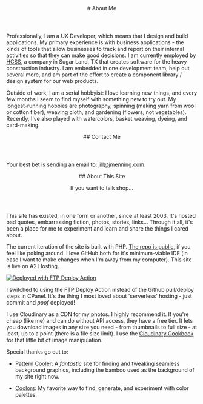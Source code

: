 <section>
<header>
# About Me
</header>
		
Professionally, I am a UX Developer, which means that I design and build applications. 
My primary experience is with business applications - the kinds of tools that allow businesses
to track and report on their internal activities so that they can make good decisions. I am currently
employed by <a href="http://www.hcss.com">HCSS</a>, a company in Sugar Land, TX that creates software for the heavy construction industry. 
I am embedded in one development team, help out several more, and am part of the effort to create a 
component library / design system for our web products.

Outside of work, I am a serial hobbyist: I love learning new things, and every few months I seem to
find myself with something new to try out. My longest-running hobbies are photography, spinning (making yarn from wool or cotton fiber), weaving cloth,
and gardening (flowers, not vegetables). Recently, I've also played with watercolors, basket weaving, dyeing,
and card-making.

</section>
	
<section>
<header>
## Contact Me
</header>

Your best bet is sending an email to: <a href="mailto:jill@jmenning.com">jill@jmenning.com</a>.

</section>
<section>
<header>
## About This Site

If you want to talk shop...
	
</header>
	
This site has existed, in one form or another, since at least 2003. It's hosted bad quotes, embarrassing fiction, 
photos, stories, links... Through it all, it's been a place for me to experiment and learn and share the things I cared about.

The current iteration of the site is built with PHP. <a href="https://github.com/aseradyn/flagon-with-a-dragon">The repo is public</a>, if you feel like poking around. 
I love GitHub both for it's minimum-viable IDE (in case I want to make changes when I'm away from my computer). This site is
live on A2 Hosting.

<a href="https://github.com/SamKirkland/FTP-Deploy-Action"><img alt="Deployed with FTP Deploy Action" src="https://img.shields.io/badge/Deployed With-FTP DEPLOY ACTION-%3CCOLOR%3E?style=for-the-badge&color=0077b6"></a>

I switched to using the FTP Deploy Action instead of the Github pull/deploy steps in CPanel. It's the thing I most loved about 'serverless' hosting - just commit and *poof* deployed!

I use Cloudinary as a CDN for my photos. I highly recommend it. If you're cheap (like me) and can do without API access, they have a free tier. It lets you 
download images in any size you need - from thumbnails to full size - at least, up to a point (there is a file size limit). I use the
<a href="https://cloudinary.com/cookbook">Cloudinary Cookbook</a> for that little bit of image manipulation.
	
Special thanks go out to:

* <a href="https://www.patterncooler.com/">Pattern Cooler</a>: A <em>fantastic</em> site for finding and tweaking seamless background graphics, including the bamboo used as the background of my site right now.

* <a href="https://coolors.co/">Coolors</a>: My favorite way to find, generate, and experiment with color palettes.

</section>